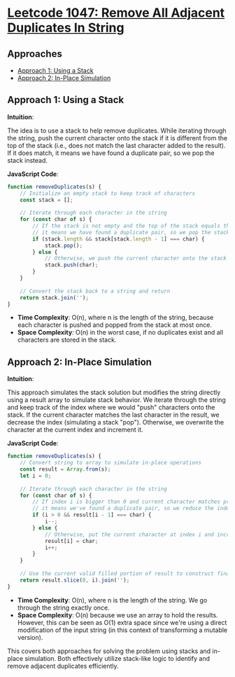 # [Leetcode 1047: Remove All Adjacent Duplicates In String](https://leetcode.com/problems/remove-all-adjacent-duplicates-in-string/)

## Approaches
- [Approach 1: Using a Stack](#approach-1-using-a-stack)
- [Approach 2: In-Place Simulation](#approach-2-in-place-simulation)

## Approach 1: Using a Stack

**Intuition**:  

The idea is to use a stack to help remove duplicates. While iterating through the string, push the current character onto the stack if it is different from the top of the stack (i.e., does not match the last character added to the result). If it does match, it means we have found a duplicate pair, so we pop the stack instead.

**JavaScript Code**:

```javascript
function removeDuplicates(s) {
    // Initialize an empty stack to keep track of characters
    const stack = [];
    
    // Iterate through each character in the string
    for (const char of s) {
        // If the stack is not empty and the top of the stack equals the current character
        // it means we have found a duplicate pair, so we pop the stack
        if (stack.length && stack[stack.length - 1] === char) {
            stack.pop();
        } else {
            // Otherwise, we push the current character onto the stack
            stack.push(char);
        }
    }
    
    // Convert the stack back to a string and return
    return stack.join('');
}
```

- **Time Complexity**: O(n), where n is the length of the string, because each character is pushed and popped from the stack at most once.
- **Space Complexity**: O(n) in the worst case, if no duplicates exist and all characters are stored in the stack.

## Approach 2: In-Place Simulation

**Intuition**:  

This approach simulates the stack solution but modifies the string directly using a result array to simulate stack behavior. We iterate through the string and keep track of the index where we would "push" characters onto the stack. If the current character matches the last character in the result, we decrease the index (simulating a stack "pop"). Otherwise, we overwrite the character at the current index and increment it.

**JavaScript Code**:

```javascript
function removeDuplicates(s) {
    // Convert string to array to simulate in-place operations
    const result = Array.from(s);
    let i = 0;
    
    // Iterate through each character in the string
    for (const char of s) {
        // If index i is bigger than 0 and current character matches previous character
        // it means we've found a duplicate pair, so we reduce the index i
        if (i > 0 && result[i - 1] === char) {
            i--; 
        } else {
            // Otherwise, put the current character at index i and increase the index
            result[i] = char;
            i++;
        }
    }
    
    // Use the current valid filled portion of result to construct final answer
    return result.slice(0, i).join('');
}
```

- **Time Complexity**: O(n), where n is the length of the string. We go through the string exactly once.
- **Space Complexity**: O(n) because we use an array to hold the results. However, this can be seen as O(1) extra space since we're using a direct modification of the input string (in this context of transforming a mutable version).

This covers both approaches for solving the problem using stacks and in-place simulation. Both effectively utilize stack-like logic to identify and remove adjacent duplicates efficiently.

